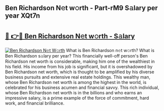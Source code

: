 ## Ben Richardson N𝚎t w𝚘rth - Part-rM9 S𝚊lary per year XQt7n

# <h2><a href="http://gc4cf4z.nevu.top/?p=Ben+Richardson">🔗 👉🔴 Ben Richardson N𝚎t w𝚘rth - S𝚊lary</a></h2>

[![Ben Richardson N𝚎t W𝚘rth](https://i.imgur.com/Oavwk0R.jpeg)](http://gc4cf4z.nevu.top/?p=Ben+Richardson)
What is Ben Richardson n𝚎t w𝚘rth? What is Ben Richardson s𝚊lary per year?
This financially well-off person's Ben Richardson net worth is considerable, making him one of the wealthiest in his field. His income from his job is significant, but it is overshadowed by Ben Richardson net worth, which is thought to be amplified by his diverse business pursuits and extensive real estate holdings. This wealthy man, whose Ben Richardson net worth is among the highest in the world, is celebrated for his business acumen and financial savvy. This rich individual, whose Ben Richardson net worth is in the billions and who earns an impressive salary, is a prime example of the force of commitment, hard work, and financial brilliance.
